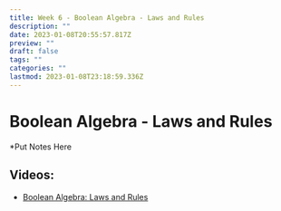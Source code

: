 ```yaml
---
title: Week 6 - Boolean Algebra - Laws and Rules
description: ""
date: 2023-01-08T20:55:57.817Z
preview: ""
draft: false
tags: ""
categories: ""
lastmod: 2023-01-08T23:18:59.336Z
---
```

# Boolean Algebra - Laws and Rules
*Put Notes Here

## Videos:
- [Boolean Algebra: Laws and Rules](https://youtu.be/JpBo9iLbmqY)
